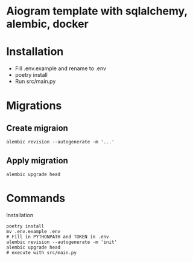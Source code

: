 # Aiogram template with sqlalchemy, alembic, docker

# Installation

* Fill .env.example and rename to .env
* poetry install
* Run src/main.py

# Migrations

## Create migraion
```shell
alembic revision --autogenerate -m '...'
```

## Apply migration
```shell
alembic upgrade head
```

# Commands

Installation
```shell
poetry install
mv .env.example .env
# Fill in PYTHONPATH and TOKEN in .env
alembic revision --autogenerate -m 'init'
alembic upgrade head
# execute with src/main.py
```
